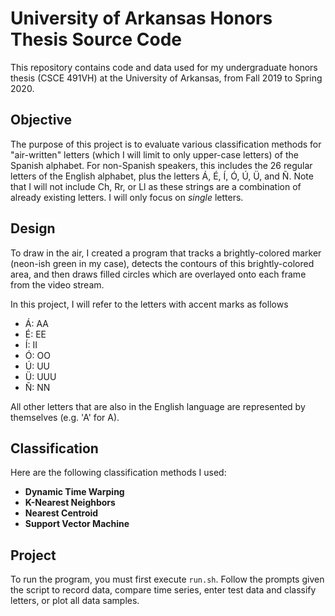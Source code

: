 # University of Arkansas Honors Thesis Source Code
This repository contains code and data used for my undergraduate honors thesis (CSCE 491VH) at the University of Arkansas, from Fall 2019 to Spring 2020.

## Objective
The purpose of this project is to evaluate various classification methods for "air-written" letters (which I will limit to only upper-case letters) of the Spanish alphabet. For non-Spanish speakers, this includes the 26 regular letters of the English alphabet, plus the letters Á, É, Í, Ó, Ú, Ü, and Ñ. Note that I will not include Ch, Rr, or Ll as these strings are a combination of already existing letters. I will only focus on _single_ letters.

## Design
To draw in the air, I created a program that tracks a brightly-colored marker (neon-ish green in my case), detects the contours of this brightly-colored area, and then draws filled circles which are overlayed onto each frame from the video stream.

In this project, I will refer to the letters with accent marks as follows
 * Á: AA
 * É: EE
 * Í: II
 * Ó: OO
 * Ú: UU
 * Ü: UUU
 * Ñ: NN

All other letters that are also in the English language are represented by themselves (e.g. 'A' for A).

## Classification
Here are the following classification methods I used:
 * __Dynamic Time Warping__
 * __K-Nearest Neighbors__
 * __Nearest Centroid__
 * __Support Vector Machine__

## Project
To run the program, you must first execute ```run.sh```. Follow the prompts given the script to record data, compare time series, enter test data and classify letters, or plot all data samples.
